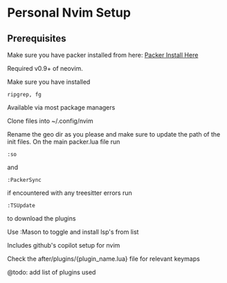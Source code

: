 # Personal Nvim Setup

## Prerequisites

Make sure you have packer installed from here:
[Packer Install Here](https://github.com/wbthomason/packer.nvim#quickstart)

Required v0.9+ of neovim.

Make sure you have installed 

```
ripgrep, fg
```
Available via most package managers

Clone files into ~/.config/nvim

Rename the geo dir as you please and make sure to update the path of the init files.
On the main packer.lua file run
```
:so
```
and 

```
:PackerSync 
```

if encountered with any treesitter errors run 

```
:TSUpdate
```


to download the plugins

Use :Mason to toggle and install lsp's from list

Includes github's copilot setup for nvim

Check the after/plugins/{plugin_name.lua} file for relevant keymaps

 @todo: add list of plugins used
